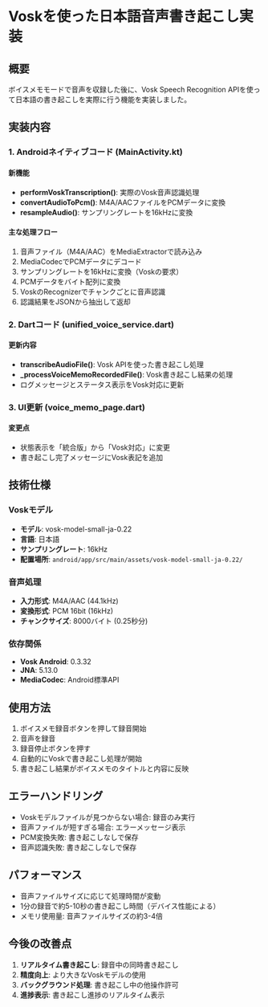 # Voskを使った日本語音声書き起こし実装

## 概要
ボイスメモモードで音声を収録した後に、Vosk Speech Recognition APIを使って日本語の書き起こしを実際に行う機能を実装しました。

## 実装内容

### 1. Androidネイティブコード (MainActivity.kt)

#### 新機能
- **performVoskTranscription()**: 実際のVosk音声認識処理
- **convertAudioToPcm()**: M4A/AACファイルをPCMデータに変換
- **resampleAudio()**: サンプリングレートを16kHzに変換

#### 主な処理フロー
1. 音声ファイル（M4A/AAC）をMediaExtractorで読み込み
2. MediaCodecでPCMデータにデコード
3. サンプリングレートを16kHzに変換（Voskの要求）
4. PCMデータをバイト配列に変換
5. VoskのRecognizerでチャンクごとに音声認識
6. 認識結果をJSONから抽出して返却

### 2. Dartコード (unified_voice_service.dart)

#### 更新内容
- **transcribeAudioFile()**: Vosk APIを使った書き起こし処理
- **_processVoiceMemoRecordedFile()**: Vosk書き起こし結果の処理
- ログメッセージとステータス表示をVosk対応に更新

### 3. UI更新 (voice_memo_page.dart)

#### 変更点
- 状態表示を「統合版」から「Vosk対応」に変更
- 書き起こし完了メッセージにVosk表記を追加

## 技術仕様

### Voskモデル
- **モデル**: vosk-model-small-ja-0.22
- **言語**: 日本語
- **サンプリングレート**: 16kHz
- **配置場所**: `android/app/src/main/assets/vosk-model-small-ja-0.22/`

### 音声処理
- **入力形式**: M4A/AAC (44.1kHz)
- **変換形式**: PCM 16bit (16kHz)
- **チャンクサイズ**: 8000バイト (0.25秒分)

### 依存関係
- **Vosk Android**: 0.3.32
- **JNA**: 5.13.0
- **MediaCodec**: Android標準API

## 使用方法

1. ボイスメモ録音ボタンを押して録音開始
2. 音声を録音
3. 録音停止ボタンを押す
4. 自動的にVoskで書き起こし処理が開始
5. 書き起こし結果がボイスメモのタイトルと内容に反映

## エラーハンドリング

- Voskモデルファイルが見つからない場合: 録音のみ実行
- 音声ファイルが短すぎる場合: エラーメッセージ表示
- PCM変換失敗: 書き起こしなしで保存
- 音声認識失敗: 書き起こしなしで保存

## パフォーマンス

- 音声ファイルサイズに応じて処理時間が変動
- 1分の録音で約5-10秒の書き起こし時間（デバイス性能による）
- メモリ使用量: 音声ファイルサイズの約3-4倍

## 今後の改善点

1. **リアルタイム書き起こし**: 録音中の同時書き起こし
2. **精度向上**: より大きなVoskモデルの使用
3. **バックグラウンド処理**: 書き起こし中の他操作許可
4. **進捗表示**: 書き起こし進捗のリアルタイム表示